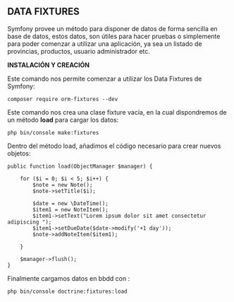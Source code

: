 ## DATA FIXTURES

Symfony provee un método para disponer de datos de forma sencilla en base de datos, estos datos, son útiles para hacer pruebas o simplemente para poder comenzar a utilizar una aplicación, ya sea un listado de provincias, productos, usuario administrador etc.

**INSTALACIÓN Y CREACIÓN**  

Este comando nos permite comenzar a utilizar los Data Fixtures de Symfony:

    composer require orm-fixtures --dev

Este comando nos crea una clase fixture vacía, en la cual dispondremos de un método **load** para cargar los datos:

    php bin/console make:fixtures  

Dentro del método load, añadimos el código necesario para crear nuevos objetos:

	public function load(ObjectManager $manager) {

        for ($i = 0; $i < 5; $i++) {
            $note = new Note();
            $note->setTitle($i);

            $date = new \DateTime();
            $item1 = new NoteItem();
            $item1->setText("Lorem ipsum dolor sit amet consectetur adipiscing ");
            $item1->setDueDate($date->modify('+1 day'));
            $note->addNoteItem($item1);

        }

        $manager->flush();
    }

Finalmente cargamos datos en bbdd con :

    php bin/console doctrine:fixtures:load  

  
